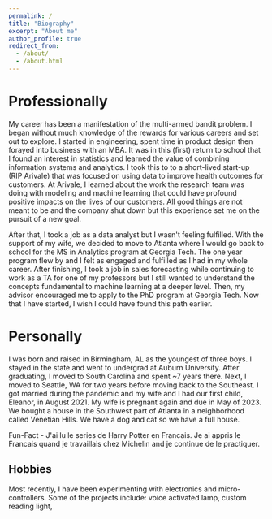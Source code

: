 ```yaml
---
permalink: /
title: "Biography"
excerpt: "About me"
author_profile: true
redirect_from: 
  - /about/
  - /about.html
---
```


Professionally
======
My career has been a manifestation of the multi-armed bandit problem. I began without much knowledge of the rewards for various careers and set out to explore. I started in engineering, spent time in product design then forayed into business with an MBA. It was in this (first) return to school that I found an interest in statistics and learned the value of combining information systems and analytics. I took this to to a short-lived start-up (RIP Arivale) that was focused on using data to improve health outcomes for customers. At Arivale, I learned about the work the research team was doing with modeling and machine learning that could have profound positive impacts on the lives of our customers. All good things are not meant to be and the company shut down but this experience set me on the pursuit of a new goal.

After that, I took a job as a data analyst but I wasn't feeling fulfilled. With the support of my wife, we decided to move to Atlanta where I would go back to school for the MS in Analytics program at Georgia Tech. The one year program flew by and I felt as engaged and fulfilled as I had in my whole career. After finishing, I took a job in sales forecasting while continuing to work as a TA for one of my professors but I still wanted to understand the concepts fundamental to machine learning at a deeper level. Then, my advisor encouraged me to apply to the PhD program at Georgia Tech. Now that I have started, I wish I could have found this path earlier.

Personally
======
I was born and raised in Birmingham, AL as the youngest of three boys. I stayed in the state and went to undergrad at Auburn University. After graduating, I moved to South Carolina and spent ~7 years there. Next, I moved to Seattle, WA for two years before moving back to the Southeast. I got married during the pandemic and my wife and I had our first child, Eleanor, in August 2021. My wife is pregnant again and due in May of 2023. We bought a house in the Southwest part of Atlanta in a neighborhood called Venetian Hills. We have a dog and cat so we have a full house. 

Fun-Fact - J'ai lu le series de Harry Potter en Francais. Je ai appris le Francais quand je travaillais chez Michelin and je continue de le practiquer. 

Hobbies
------
Most recently, I have been experimenting with electronics and micro-controllers. Some of the projects include: voice activated lamp, custom reading light, 

